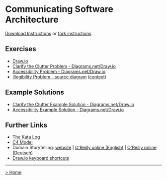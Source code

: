 # Communicating Software Architecture
[Download Instructions](../download-instructions.md) or [fork instructions](../fork-instructions.md)

## Exercises
- [Draw.io](https://app.diagrams.net/)
- [Clarify the Clutter Problem - Diagrams.net/Draw.io](../exercises/Exercise-2211-Clarify-the-Clutter-Problem.drawio)
- [Accessibility Problem - Diagrams.net/Draw.io](../exercises/Exercise-2211-Accessibility-Problem.drawio)
- [Illegibility Problem - source diagram](https://raw.githubusercontent.com/TheKataLog/Jedis/refs/heads/main/diagrams/System%20Component%20Diagram%20-%20Platform.jpeg) ([context](https://github.com/TheKataLog/Jedis/blob/main/GeneralArchitecture.md))

## Example Solutions
- [Clarify the Clutter Example Solution - Diagrams.net/Draw.io](../exercises/Exercise-2211-Clarify-the-Clutter-Example-Solution.drawio)
- [Accessibility Example Solution - Diagrams.net/Draw.io](../exercises/Exercise-2211-Accessibility-Example-Solution.drawio)

## Further Links
- [The Kata Log](https://github.com/TheKataLog)
- [C4 Model](https://c4model.com)
- Domain Storytelling: [website](https://domainstorytelling.org/) | [O'Reilly online (English)](https://learning.oreilly.com/library/view/domain-storytelling-a/9780137458974/) | [O'Reilly online (Deutsch)](https://learning.oreilly.com/library/view/-/9781098163365/)
- [Draw.io keyboard shortcuts](https://viewer.diagrams.net/#Uhttps%3A%2F%2Fviewer.diagrams.net%2Fshortcuts.svg%23%7B%22pageId%22%3A%22150dc974-5404-6732-309c-fd6db42db779%22%7D)

---
[> Home](../README.md)